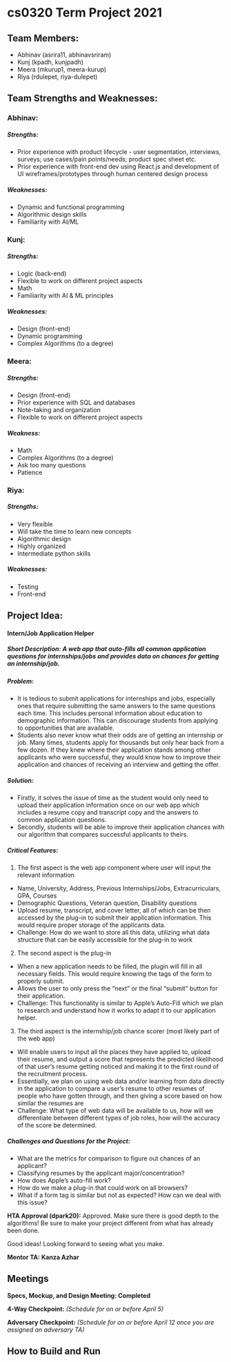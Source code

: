 # cs0320 Term Project 2021

## Team Members:
- Abhinav (asrira11, abhinavsriram)
- Kunj (kpadh, kunjpadh)
- Meera (mkurup1, meera-kurup)
- Riya (rdulepet, riya-dulepet)

## Team Strengths and Weaknesses:

### Abhinav:
##### Strengths:
- Prior experience with product lifecycle - user segmentation, interviews, surveys; use cases/pain points/needs; product spec sheet etc.
- Prior experience with front-end dev using React.js and development of UI wireframes/prototypes through human centered design process
##### Weaknesses:
- Dynamic and functional programming
- Algorithmic design skills
- Familiarity with AI/ML

### Kunj:
##### Strengths:
- Logic (back-end)
- Flexible to work on different project aspects
- Math
- Familiarity with AI & ML principles
##### Weaknesses:
- Design (front-end)
- Dynamic programming
- Complex Algorithms (to a degree)

### Meera:
##### Strengths:
- Design (front-end)
- Prior experience with SQL and databases
- Note-taking and organization
- Flexible to work on different project aspects
##### Weakness:
- Math
- Complex Algorithms (to a degree)
- Ask too many questions
- Patience

### Riya:
##### Strengths:
- Very flexible
- Will take the time to learn new concepts
- Algorithmic design
- Highly organized
- Intermediate python skills
##### Weaknesses:
- Testing
- Front-end

## Project Idea:

#### Intern/Job Application Helper
##### Short Description: A web app that auto-fills all common application questions for internships/jobs and provides data on chances for getting an internship/job.
##### Problem:
- It is tedious to submit applications for internships and jobs, especially ones that require submitting the same answers to the same questions each time. This includes personal information about education to demographic information. This can discourage students from applying to opportunities that are available.
- Students also never know what their odds are of getting an internship or job. Many times, students apply for thousands but only hear back from a few dozen. If they knew where their application stands among other applicants who were successful, they would know how to improve their application and chances of receiving an interview and getting the offer.
##### Solution:  
- Firstly, it solves the issue of time as the student would only need to upload their application information once on our web app which includes a resume copy and transcript copy and the answers to common application questions.
- Secondly, students will be able to improve their application chances with our algorithm that compares successful applicants to theirs.
##### Critical Features:
1. The first aspect is the web app component where user will input the relevant information
- Name, University, Address, Previous Internships/Jobs, Extracurriculars, GPA, Courses
- Demographic Questions, Veteran question, Disability questions
- Upload resume, transcript, and cover letter, all of which can be then accessed by the plug-in to submit their application information. This would require proper storage of the applicants data.
- Challenge: How do we want to store all this data, utilizing what data structure that can be easily accessible for the plug-in to work
2. The second aspect is the plug-in
- When a new application needs to be filled, the plugin will fill in all necessary fields. This would require knowing the tags of the form to properly submit.
- Allows the user to only press the “next” or the final “submit” button for their application.
- Challenge: This functionality is similar to Apple’s Auto-Fill which we plan to research and understand how it works to adapt it to our application helper.
3. The third aspect is the internship/job chance scorer (most likely part of the web app)
- Will enable users to input all the places they have applied to, upload their resume, and output a score that represents the predicted likelihood of that user’s resume getting noticed and making it to the first round of the recruitment process.
- Essentially, we plan on using web data and/or learning from data directly in the application to compare a user’s resume to other resumes of people who have gotten through, and then giving a score based on how similar the resumes are
- Challenge: What type of web data will be available to us, how will we differentiate between different types of job roles, how will the accuracy of the score be determined.
##### Challenges and Questions for the Project:
- What are the metrics for comparison to figure out chances of an applicant?
- Classifying resumes by the applicant major/concentration?
- How does Apple’s auto-fill work?
- How do we make a plug-in that could work on all browsers?
- What if a form tag is similar but not as expected? How can we deal with this issue?

**HTA Approval (dpark20):** Approved. Make sure there is good depth to the algorithms! Be sure to make your project different from what has already been done.

Good ideas! Looking forward to seeing what you make.

**Mentor TA: Kanza Azhar**

## Meetings

**Specs, Mockup, and Design Meeting: Completed**

**4-Way Checkpoint:** _(Schedule for on or before April 5)_

**Adversary Checkpoint:** _(Schedule for on or before April 12 once you are assigned an adversary TA)_

## How to Build and Run
